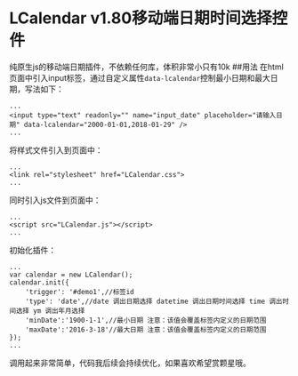 LCalendar v1.80移动端日期时间选择控件
==========
纯原生js的移动端日期插件，不依赖任何库，体积非常小只有10k
##用法
在html页面中引入input标签，通过自定义属性`data-lcalendar`控制最小日期和最大日期，写法如下：
```
...
<input type="text" readonly="" name="input_date" placeholder="请输入日期" data-lcalendar="2000-01-01,2018-01-29" />
...
```
将样式文件引入到页面中：
```
...
<link rel="stylesheet" href="LCalendar.css">
...
```
同时引入js文件到页面中：
```
...
<script src="LCalendar.js"></script>
...
```
初始化插件：
```
...
var calendar = new LCalendar();
calendar.init({
    'trigger': '#demo1',//标签id
    'type': 'date',//date 调出日期选择 datetime 调出日期时间选择 time 调出时间选择 ym 调出年月选择
    'minDate':'1900-1-1',//最小日期 注意：该值会覆盖标签内定义的日期范围
    'maxDate':'2016-3-18'//最大日期 注意：该值会覆盖标签内定义的日期范围
});
...
```
调用起来非常简单，代码我后续会持续优化，如果喜欢希望赏颗星哦。
